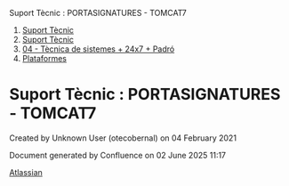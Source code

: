 Suport Tècnic : PORTASIGNATURES - TOMCAT7  

1.  [Suport Tècnic](index.html)
2.  [Suport Tècnic](13893782.html)
3.  [04 - Tècnica de sistemes + 24x7 + Padró](26313202.html)
4.  [Plataformes](Plataformes_41520520.html)

Suport Tècnic : PORTASIGNATURES - TOMCAT7
=========================================

Created by Unknown User (otecobernal) on 04 February 2021

Document generated by Confluence on 02 June 2025 11:17

[Atlassian](http://www.atlassian.com/)